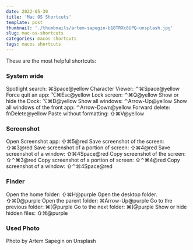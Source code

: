 ```yaml
---
date: 2022-05-30
title: 'Mac OS Shortcuts'
template: post
thumbnail: './thumbnails/artem-sapegin-b18TRXc8UPQ-unsplash.jpg'
slug: mac-os-shortcuts
categories: macos shortcuts 
tags: macos shortcuts
---
```


These are the most helpful shortcuts:

### System wide

Spotlight search: ⌘Space@yellow
Character Viewer: ⌃⌘Space@yellow
Force quit an app: ⌥⌘Esc@yellow
Lock screen: ⌃⌘Q@yellow
Show or hide the Dock: ⌥⌘D@yellow
Show all windows: ⌃Arrow-Up@yellow
Show all windows of the front app: ⌃Arrow-Down@yellow
Forward delete: fnDelete@yellow
Paste without formatting: ⇧⌘V@yellow

### Screenshot

Open Screenshot app: ⇧⌘5@red
Save screenshot of the screen: ⇧⌘3@red
Save screenshot of a portion of screen: ⇧⌘4@red
Save screenshot of a window: ⇧⌘4Space@red
Copy screenshot of the screen: ⇧⌃⌘3@red
Copy screenshot of a portion of screen: ⇧⌃⌘4@red
Copy screenshot of a window: ⇧⌃⌘4Space@red

### Finder

Open the home folder: ⇧⌘H@purple
Open the desktop folder. ⇧⌘D@purple
Open the parent folder: ⌘Arrow-Up@purple
Go to the previous folder: ⌘[@purple
Go to the next folder: ⌘]@purple
Show or hide hidden files: ⇧⌘@purple


### Used Photo

Photo by Artem Sapegin on Unsplash

